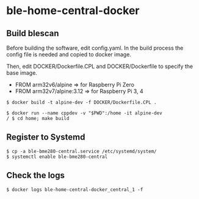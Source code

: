 # ble-home-central-docker

## Build blescan

Before building the software, edit config.yaml.
In the build process the config file is needed and copied to docker image.

Then, edit DOCKER/Dockerfile.CPL and DOCKER/Dockerfile to specify the base image.
- FROM arm32v6/alpine       => for Raspberry Pi Zero
- FROM arm32v7/alpine:3.12  => for Raspberry Pi 3, 4

```
$ docker build -t alpine-dev -f DOCKER/Dockerfile.CPL .

$ docker run --name cppdev -v "$PWD":/home -it alpine-dev
/ $ cd home; make build
```

## Register to Systemd

```
$ cp -a ble-bme280-central.service /etc/systemd/system/
$ systemctl enable ble-bme280-central
```

## Check the logs
```
$ docker logs ble-home-central-docker_central_1 -f
```

